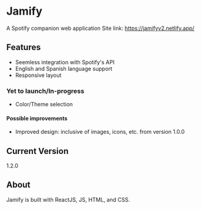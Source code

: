 # Jamify 
A Spotify companion web application
Site link: https://jamifyv2.netlify.app/

## Features
- Seemless integration with Spotify's API
- English and Spanish language support
- Responsive layout

### Yet to launch/In-progress
- Color/Theme selection

#### Possible improvements 
- Improved design: inclusive of images, icons, etc. from version 1.0.0

## Current Version
1.2.0

## About 
Jamify is built with ReactJS, JS, HTML, and CSS.
